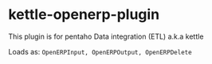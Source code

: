 # kettle-openerp-plugin

This plugin is for pentaho Data integration (ETL) a.k.a kettle

Loads as: `OpenERPInput, OpenERPOutput, OpenERPDelete`
